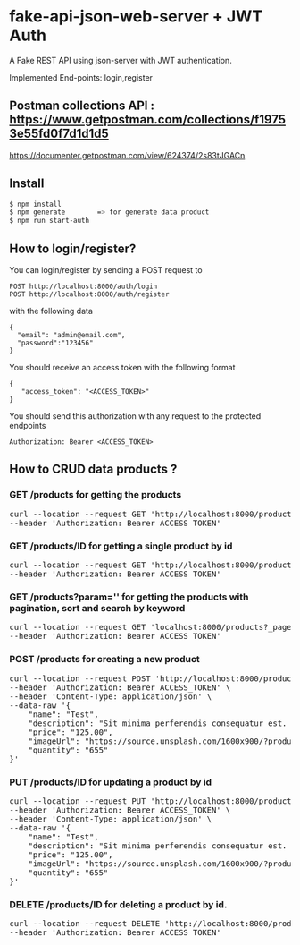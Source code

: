 # fake-api-json-web-server + JWT Auth


A Fake REST API using json-server with JWT authentication.

Implemented End-points: login,register

## Postman collections API : https://www.getpostman.com/collections/f19753e55fd0f7d1d1d5
https://documenter.getpostman.com/view/624374/2s83tJGACn

## Install

```bash
$ npm install
$ npm generate        => for generate data product
$ npm run start-auth
```


## How to login/register?

You can login/register by sending a POST request to

```
POST http://localhost:8000/auth/login
POST http://localhost:8000/auth/register
```
with the following data

```
{
  "email": "admin@email.com",
  "password":"123456"
}
```

You should receive an access token with the following format

```
{
   "access_token": "<ACCESS_TOKEN>"
}
```


You should send this authorization with any request to the protected endpoints

```
Authorization: Bearer <ACCESS_TOKEN>
```


## How to CRUD data products ?
### GET /products for getting the products
<pre>
curl --location --request GET 'http://localhost:8000/products' \
--header 'Authorization: Bearer ACCESS_TOKEN'
</pre>

### GET /products/ID for getting a single product by id
<pre>
curl --location --request GET 'http://localhost:8000/products/301' \
--header 'Authorization: Bearer ACCESS_TOKEN'
</pre>

### GET /products?param='' for getting the products with pagination, sort and search by keyword
<pre>
curl --location --request GET 'localhost:8000/products?_page=0&_limit=20&_sort=name&_order=asc&name=Edit' \
--header 'Authorization: Bearer ACCESS_TOKEN'
</pre>

### POST /products for creating a new product
<pre>
curl --location --request POST 'http://localhost:8000/products' \
--header 'Authorization: Bearer ACCESS_TOKEN' \
--header 'Content-Type: application/json' \
--data-raw '{
    "name": "Test",
    "description": "Sit minima perferendis consequatur est. Et quis quaerat nulla. Expedita placeat facilis ratione. Cupiditate aut magni qui enim nulla mollitia aut tempore dolore. Voluptatem at iste.",
    "price": "125.00",
    "imageUrl": "https://source.unsplash.com/1600x900/?product",
    "quantity": "655"
}'
</pre>

### PUT /products/ID for updating a product by id
<pre>
curl --location --request PUT 'http://localhost:8000/products/301' \
--header 'Authorization: Bearer ACCESS_TOKEN' \
--header 'Content-Type: application/json' \
--data-raw '{
    "name": "Test",
    "description": "Sit minima perferendis consequatur est. Et quis quaerat nulla. Expedita placeat facilis ratione. Cupiditate aut magni qui enim nulla mollitia aut tempore dolore. Voluptatem at iste.",
    "price": "125.00",
    "imageUrl": "https://source.unsplash.com/1600x900/?product",
    "quantity": "655"
}'
</pre>

### DELETE /products/ID for deleting a product by id.
<pre>
curl --location --request DELETE 'http://localhost:8000/products/301' \
--header 'Authorization: Bearer ACCESS_TOKEN'
</pre>